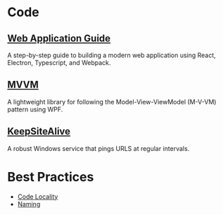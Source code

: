   
# Code

## [Web Application Guide](https://github.com/GeoffCox/WebAppGuide)
A step-by-step guide to building a modern web application using React, Electron, Typescript, and Webpack.

## [MVVM](https://github.com/GeoffCox/MVVM)
A lightweight library for following the Model-View-ViewModel (M-V-VM) pattern using WPF.

## [KeepSiteAlive](https://github.com/GeoffCox/KeepSiteAlive)
A robust Windows service that pings URLS at regular intervals.

# Best Practices

* [Code Locality](/articles/Locality)
* [Naming](/articles/NamingCode)




